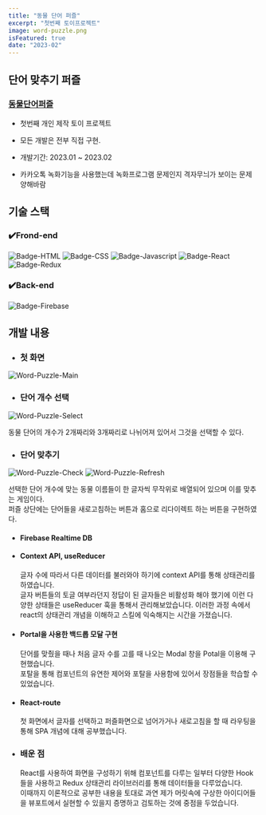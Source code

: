 ```yaml
---
title: "동물 단어 퍼즐"
excerpt: "첫번째 토이프로젝트"
image: word-puzzle.png
isFeatured: true
date: "2023-02"
---
```


## 단어 맞추기 퍼즐

### [동물단어퍼즐](https://github.com/zenu98/ReactStudy/tree/main/toy-project/word-puzzle)

- 첫번째 개인 제작 토이 프로젝트
- 모든 개발은 전부 직접 구현.
- 개발기간: 2023.01 ~ 2023.02

- 카카오톡 녹화기능을 사용했는데 녹화프로그램 문제인지 격자무늬가 보이는 문제 양해바람

## 기술 스택

### ✔️Frond-end

![Badge-HTML](../badges/badge-html.svg)
![Badge-CSS](../badges/badge-css.svg)
![Badge-Javascript](../badges/badge-javascript.svg)
![Badge-React](../badges/badge-react.svg)
![Badge-Redux](../badges/badge-redux.svg)

### ✔️Back-end

![Badge-Firebase](../badges/badge-firebase.svg)

## 개발 내용

- ### 첫 화면

![Word-Puzzle-Main](word-puzzle-main.gif)

- ### 단어 개수 선택

![Word-Puzzle-Select](word-puzzle-select.gif)

동물 단어의 개수가 2개짜리와 3개짜리로 나뉘어져 있어서 그것을 선택할 수 있다.

- ### 단어 맞추기

![Word-Puzzle-Check](word-puzzle-check.gif)
![Word-Puzzle-Refresh](word-puzzle-refresh.gif)

선택한 단어 개수에 맞는 동물 이름들이 한 글자씩 무작위로 배열되어 있으며 이를 맞추는 게임이다.  
퍼즐 상단에는 단어들을 새로고침하는 버튼과 홈으로 리다이렉트 하는 버튼을 구현하였다.

- #### Firebase Realtime DB

- #### Context API, useReducer

  글자 수에 따라서 다른 데이터를 불러와야 하기에 context API를 통해 상태관리를 하였습니다.  
  글자 버튼들의 토글 여부라던지 정답이 된 글자들은 비활성화 해야 했기에 이런 다양한 상태들은 useReducer 훅을 통해서 관리해보았습니다.
  이러한 과정 속에서 react의 상태관리 개념을 이해하고 스킬에 익숙해지는 시간을 가졌습니다.

- #### Portal을 사용한 백드롭 모달 구현

  단어를 맞췄을 때나 처음 글자 수를 고를 때 나오는 Modal 창을 Potal을 이용해 구현했습니다.  
  포탈을 통해 컴포넌트의 유연한 제어와 포탈을 사용함에 있어서 장점들을 학습할 수 있었습니다.

- #### React-route

  첫 화면에서 글자를 선택하고 퍼즐화면으로 넘어가거나 새로고침을 할 때 라우팅을 통해 SPA 개념에 대해 공부했습니다.

- ### 배운 점
  React를 사용하여 화면을 구성하기 위해 컴포넌트를 다루는 일부터 다양한 Hook들을 사용하고 Redux 상태관리 라이브러리를 통해 데이터들을 다루었습니다.  
  이때까지 이론적으로 공부한 내용을 토대로 과연 제가 머릿속에 구상한 아이디어들을 뷰포트에서 실현할 수 있을지 증명하고 검토하는 것에 중점을 두었습니다.
